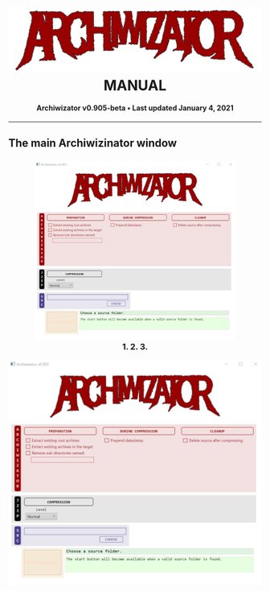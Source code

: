 <!--
  Software manual template (b210104)
  https://github.com/APrettyCoolProgram/my-development-environment/tree/master/templates/documentation
-->

<h1 align="center">

  <img src="Image/archiwizator-logo.png" alt="Archiwizator logo" width="575">
  <br>
  MANUAL
  <br>

</h1>

<h4 align="center">

  Archiwizator v0.905-beta&nbsp;&bull;&nbsp;Last updated January 4, 2021

</h4>

***

## The main Archiwizinator window

<h3 align="center">

  <img src="Image/main-window-shaded.png" alt="Archiwizator main window" width="400">
  <br>
  1.
  2.
  3.
  <br>

</h3>









![Main Archiwizator window](https://github.com/APrettyCoolProgram/Archiwizator/blob/main/src/Resources/Doc/Manual/Image/main-window-shaded.png)
